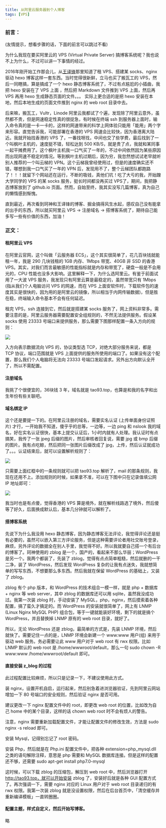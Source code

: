 ```yaml
---
title: 从阿里云服务器到个人博客
tags: [VPS]
---
```


### 前言：

(友情提示，想看步骤的话，下面的前言可以跳过不看)

为什么我现在要买阿里云的 VPS (Virtual Private Server) 搞博客系统呢？我也说不上为什么，不过可以讲一下事情的经过。

2016年刚开始工作那会儿，从[王译锋](http://ewind.us/)那里知道了租 VPS、搭建某 socks、nginx 驱动 hexo 博客这样一套东西。当时觉得很新鲜，立马也买了搬瓦工的 VPS，然后一同瞎搞，算是搞成了一个 hexo 静态博客系统了，不过有点尴尬的小插曲，我把 hexo 安装在了 VPS 上面 ，然后把 Markdown 文件推到 VPS 上面，然后再 VPS 再用 hexo 生成静态页面的文件。。。 实际上更合适的是把 hexo 安装在本地，然后本地生成的页面文件推到 nginx 的 web root 目录中去。

后来嘛，搬瓦工，Vultr，Linode 阿里云我都试了个遍，发现除了阿里云意外，虽然都不贵，但是网速稳定性真的很捉急，有时候在终端 ssh 到服务器上面时，输入命令真的是一卡一卡的，这样的网速带来的科学上网体验只能用「能用」两个字来形容。直觉告诉我，可能部署在香港的 VPS 网速会比较快，因为香港离大陆近。我就开始找香港的 VPS 了，一番找呀找，中间也交了些学费，最后找到了一个叫枫叶主机的，速度挺不错，轻松达到 500 KB/S，就是贵了点，我就和某同事一起平摊费用了。这个枫叶主机我一口气买了一年的，不过中间依然因为某些原因而出现网速不稳定的情况。等到枫叶主机过期后，因为穷，我忽然想试试老早就听别人推荐的一个叫云梯的 VPN。这个云梯我曾经使用过，但是的速度确实还不错，哪想到我一口气买了一年的 VPN 后，发现用不了，整个云梯团队都跑路了！！！就留下个网站还在运行，不断的吸钱，真他们坑！吃了大亏的我，开始蹭大学同学的 VPS 的某 socks 服务，挺长时间都没再买过 VPS了，期间，我把静态博客放到了 github.io 页面。然而，自始至终，我其实没写几篇博客，真为自己的懒惰感到惭愧。

直到最近，再次看到珂神和王译锋的博客、掘金搞得风生水起，感叹自己没有能拿的出手的东西，所以就买阿里云 VPS → 注册域名 → 搭博客系统了，期待自己能多写一些有价值的东西，加油！

### 正文：

#### 租阿里云 VPS

在阿里云官网，这个叫做「云服务器 ECS」，这个其实很简单了，花几百块钱就能租一年，我是 290 几块钱租的 1GB 内存、1Mbps 带宽、40GB 非 SSD 的香港 VPS。其实，对我们而言最敏感的性能指标就是内存和带宽了，硬盘一般是不会用光的，CPU 性能也没多大影响。这里解释一下，为什么选阿里云。有鉴于前面试用了一大波 VPS 服务，我发现只有阿里云算是最稳定的，虽然带宽只有 1Mbps (指从我们个人电脑访问 VPS 的网速，而在 VPS 上面安软件时，下载软件包的速度其实是很快的，因为用的是阿里云的镜像，所以相当于内网传输数据)，但是胜在稳，终端输入命令基本不会有任何延迟。

租完 VPS，ssh 连接到它，然后就是搭建某 socks 服务了，网上资料非常多。需要注意的是，阿里云服务器需要配置安全组规则的，不然无法提供服务。假设某 socks 使用 23333 号端口来提供服务，那么需要下图那样配置一条入方向的规则：

![](http://tao93.top/images/2018/09/01/1535789407.png)

入方向表示数据流向 VPS 的，协议类型选 TCP，对绝大部分服务来说，都是 TCP 协议，端口范围就是 VPS 上面提供的服务所使用的端口了。如果没有这个配置，那么我们个人电脑将无法向 23333 号端口发起请求。另外出方向默认全开了，所以不需配置。

#### 注册域名

我挑了个很便宜的，36块钱 3 年，域名就是 tao93.top，也算是和我的名字和出生年份有些关联吧。

#### 域名绑定 IP

这个还是要提一下的。在阿里云注册的域名，需要实名认证 (上传单面身份证照片) 才行，一开始我不知道，傻乎乎的总等，一边等，一边 ping 和 nslook 我的域名，好在实名认证很快，基本上提交认证后，1小时内就有人处理。我认证时有点搞笑，我传了一张 jpeg 后缀的图片，然后审核者回复说，需要 jpg 或 bmp 后缀的图片。我有点吃鲸，然后把同一张图片后缀改成了 jpg，上传，然后认证就成功了。。。认证结束后，就可以设置解析规则了：

![](http://tao93.top/images/2018/09/01/1535789454.png)

只需要上面红框中的一条规则就可以把 tao93.top 解析了，mail 的那条规则，我现在还用不上。添加规则的时候，如果拿不准，可以在下图中只在记录值填公网 IP 地址即可：

![](http://tao93.top/images/2018/09/01/1535789477.png)

我当时也是有点傻，觉得香港的 VPS 算是境外，就在解析线路选了境外，然后傻等了好久，后面换成默认后，基本几分钟就可以解析了。

#### 搭博客系统

先说下为什么我没用 hexo 静态博客，因为静态博客无法评论，我觉得评论还是挺有必要的，虽然可以嵌入第三方评论服务，但是这种需要评论者用社交账号登录，麻烦，另外评论的数据全在别人手里，我觉得不好。所以我就要自己搭一个有后台的博客了。珂神使用的 zblog 是一个，国产的，看起来不那么华丽；WordPress 是另一个。我两个都装了，先装了 zblog，觉得有点点简单粗糙，然后就删的一干二净，装了 WordPress，然后发现 WordPress 复杂的让我有点迷失，我就想简单的写写东西，不想要那么多东西。然后我就在保留 WordPress 的基础上，又装了 zblog。

zblog 有个 php 版本，和 WordPress 的技术组合一模一样，就是 php + 数据库 + nginx 等 web server，其中 zblog 的数据库还可以用 sqlite，虽然我没成功过。我第一次装 zblog 时，手动安装了 MySQL，php，nginx，然后摸索着各种配置，搞了蛮久才搞定的。而 WordPress 的安装就很简单了，网上有 LNMP (Linux Nginx MySQL PHP) 组合包，等于一键就能装好环境，剩下的就是搞个 WordPress，并且替换掉 LNMP 原有的 web root 目录，就好了。

所以，无论 WordPress 还是 zblog，最简单的方式是，先装 LNMP 环境，然后就快了。需要记住一点的是，LNMP 环境会新建一个 www:www 用户(组) 来用于驱动 web 服务。务必需要让此 www 用户对于 web root 有 rwx 权限。比如 LNMP 默认的 web root 是 /home/wwwroot/default，那么一句 sudo chown -R www:www /home/wwwroot/default 即可。

#### 直接安装 z_blog 的过程

此过程配置比较麻烦，所以只是记录一下，不建议使用此方式。

装 nginx，设置开机自启，运行起来，然后别急着进浏览器验证，先到阿里云网站增加一下 80 号端口的安全规则，然后验证 nginx 是否可用。

建议更改一下 nginx 配置文件中的 root，即更改 web root 的位置，比如改为自己 home 中的某个目录，这样的话 chown web root 时不会有烦人的警告。

注意，nginx 需要重新加载配置文件，才能让配置文件的修改生效，方法是 sudo nginx -s reload 即可。

安装 Mysql，记得别忘记了 root 密码。

安装 Php，然后就是在 Php.ini 配置文件中，把各种 extension=php_mysql.dll 之类的语句解除注释，意思是 php 需要和 MySQL 数据库连接。但是这样的配置还不够，还需要 sudo apt-get install php7.0-mysql

这时候，可以下载 zblog 的压缩包，解压到 web root 中，然后浏览器打开 http://tao93.top，就可以开始安装 zblog 了，安装好后就是各种 GUI 配置方式了。再次强调一下，需要 nginx 对应的 Linux 用户对于 web root 目录递归的有 rwx 权限。我第一次装 zblog 就是没设置权限，然后在后台首页中，「清空缓存并重新编译模板」一直转圈圈。

#### 配置主题，样式自定义，然后开始写博客。

略
